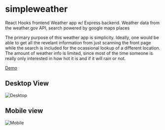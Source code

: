 # simpleweather
React Hooks frontend Weather app w/ Express backend. Weather data from the weather.gov API, search powered by google maps places

The primary purpose of this weather app is simplicity. Ideally, one would be able to get all the revelant information from just scanning the front page while the search is included for the ocassional lookup of a different location. The amount of weather info is limited, since most of the time someone is really only interested in how hot it is and if it will rain or not.

[Demo](https://simplygovweather.herokuapp.com/)

## Desktop View
![Desktop](https://lh3.googleusercontent.com/cSLfB9uEjLLurbLqNyHckIWmyElaAIaI0Dg6IZiTttocM5n3F9jsHGIXjAdhZPy0cVY5OY1ezgBBOINXxXUA=w1920-h966)

## Mobile view
![Mobile](https://lh4.googleusercontent.com/YL0MMnsMhLS1rqElatEe8J91fZSZFu97z7icQ8KMra85OoW1jjFinGXNeGCNMwz8jbpmavLh2quy9AwOQpLo=w1920-h966)
